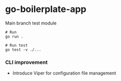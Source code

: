 # go-boilerplate-app
Main branch test module 

```
# Run 
go run .

# Run test
go test -v ./...
```


### CLI improvement 
- Introduce Viper for configuration file management